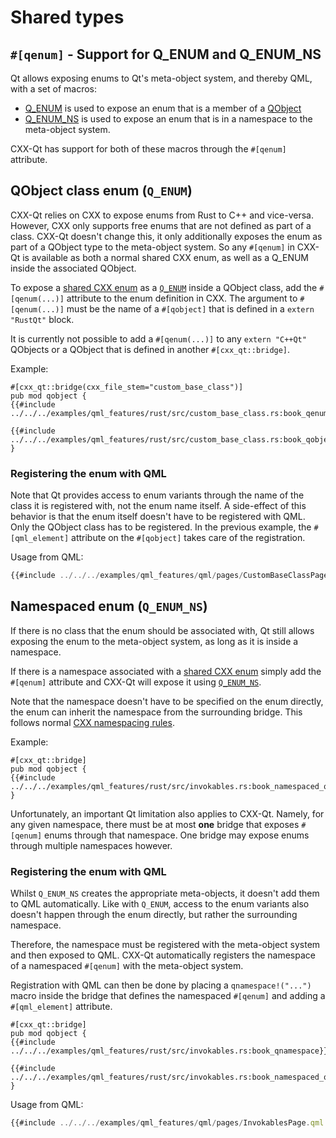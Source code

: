 <!--
SPDX-FileCopyrightText: 2023 Klarälvdalens Datakonsult AB, a KDAB Group company <info@kdab.com>
SPDX-FileContributor: Andrew Hayzen <andrew.hayzen@kdab.com>

SPDX-License-Identifier: MIT OR Apache-2.0
-->

# Shared types

## `#[qenum]` - Support for Q_ENUM and Q_ENUM_NS

Qt allows exposing enums to Qt's meta-object system, and thereby QML, with a set of macros:

- [Q_ENUM][qenum] is used to expose an enum that is a member of a [QObject](../concepts/generated_qobject.md)
- [Q_ENUM_NS][qenum-ns] is used to expose an enum that is in a namespace to the meta-object system.

CXX-Qt has support for both of these macros through the `#[qenum]` attribute.

## QObject class enum (`Q_ENUM`)

CXX-Qt relies on CXX to expose enums from Rust to C++ and vice-versa.
However, CXX only supports free enums that are not defined as part of a class.
CXX-Qt doesn't change this, it only additionally exposes the enum as part of a QObject type to the meta-object system.
So any `#[qenum]` in CXX-Qt is available as both a normal shared CXX enum, as well as a Q_ENUM inside the associated QObject.

To expose a [shared CXX enum][shared-cxx-enums] as a [`Q_ENUM`][qenum] inside a QObject class, add the `#[qenum(...)]` attribute to the enum definition in CXX.
The argument to `#[qenum(...)]` must be the name of a `#[qobject]` that is defined in a `extern "RustQt"` block.

It is currently not possible to add a `#[qenum(...)]` to any `extern "C++Qt"` QObjects or a QObject that is defined in another `#[cxx_qt::bridge]`.

Example:
```rust,ignore,noplayground
#[cxx_qt::bridge(cxx_file_stem="custom_base_class")]
pub mod qobject {
{{#include ../../../examples/qml_features/rust/src/custom_base_class.rs:book_qenum_in_qobject}}

{{#include ../../../examples/qml_features/rust/src/custom_base_class.rs:book_qobject_base}}
}
```

### Registering the enum with QML

Note that Qt provides access to enum variants through the name of the class it is registered with, not the enum name itself.
A side-effect of this behavior is that the enum itself doesn't have to be registered with QML.
Only the QObject class has to be registered.
In the previous example, the `#[qml_element]` attribute on the `#[qobject]` takes care of the registration.

Usage from QML:
```qml
{{#include ../../../examples/qml_features/qml/pages/CustomBaseClassPage.qml:book_qenum_access}}
```


## Namespaced enum (`Q_ENUM_NS`)

If there is no class that the enum should be associated with, Qt still allows exposing the enum to the meta-object system, as long as it is inside a namespace.

If there is a namespace associated with a [shared CXX enum][shared-cxx-enums] simply add the `#[qenum]` attribute and CXX-Qt will expose it using [`Q_ENUM_NS`][qenum-ns].

Note that the namespace doesn't have to be specified on the enum directly, the enum can inherit the namespace from the surrounding bridge.
This follows normal [CXX namespacing rules](https://cxx.rs/attributes.html#namespace).

Example:
```rust,ignore,noplayground
#[cxx_qt::bridge]
pub mod qobject {
{{#include ../../../examples/qml_features/rust/src/invokables.rs:book_namespaced_qenum}}
}
```

Unfortunately, an important Qt limitation also applies to CXX-Qt.
Namely, for any given namespace, there must be at most **one** bridge that exposes `#[qenum]` enums through that namespace.
One bridge may expose enums through multiple namespaces however.

### Registering the enum with QML

Whilst `Q_ENUM_NS` creates the appropriate meta-objects, it doesn't add them to QML automatically.
Like with `Q_ENUM`, access to the enum variants also doesn't happen through the enum directly, but rather the surrounding namespace.

Therefore, the namespace must be registered with the meta-object system and then exposed to QML.
CXX-Qt automatically registers the namespace of a namespaced `#[qenum]` with the meta-object system.

Registration with QML can then be done by placing a `qnamespace!("...")` macro inside the bridge that defines the namespaced `#[qenum]` and adding a `#[qml_element]` attribute.

```rust,ignore,noplayground
#[cxx_qt::bridge]
pub mod qobject {
{{#include ../../../examples/qml_features/rust/src/invokables.rs:book_qnamespace}}

{{#include ../../../examples/qml_features/rust/src/invokables.rs:book_namespaced_qenum}}
}
```

Usage from QML:
```qml
{{#include ../../../examples/qml_features/qml/pages/InvokablesPage.qml:book_namespaced_qenum}}
```

[shared-cxx-enums]:https://cxx.rs/shared.html#shared-structs-and-enums
[qenum-ns]:https://doc.qt.io/qt-6/qobject.html#Q_ENUM_NS
[qenum]:https://doc.qt.io/qt-6/qobject.html#Q_ENUM
